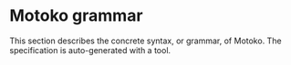 # Motoko grammar

This section describes the concrete syntax, or grammar, of Motoko. The specification is auto-generated with a tool.

``` bnf file=./examples/grammar.txt
```
